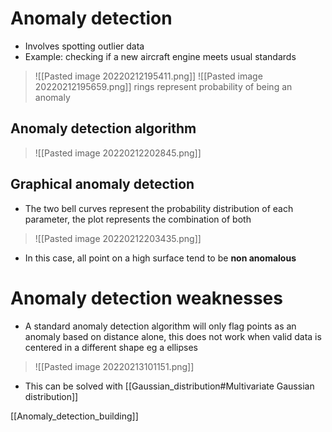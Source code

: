# Anomaly detection
- Involves spotting outlier data
- Example: checking if a new aircraft engine meets usual standards
>![[Pasted image 20220212195411.png]]
>![[Pasted image 20220212195659.png]]
rings represent probability of being an anomaly
## Anomaly detection algorithm
>![[Pasted image 20220212202845.png]]
## Graphical anomaly detection
- The two bell curves represent the probability distribution of each parameter, the plot represents the combination of both
>![[Pasted image 20220212203435.png]]
- In this case, all point on a high surface tend to be **non anomalous**

# Anomaly detection weaknesses
- A standard anomaly detection algorithm will only flag points as an anomaly based on distance alone, this does not work when valid data is centered in a different shape eg a ellipses
>![[Pasted image 20220213101151.png]]
- This can be solved with [[Gaussian_distribution#Multivariate Gaussian distribution]] 

[[Anomaly_detection_building]]